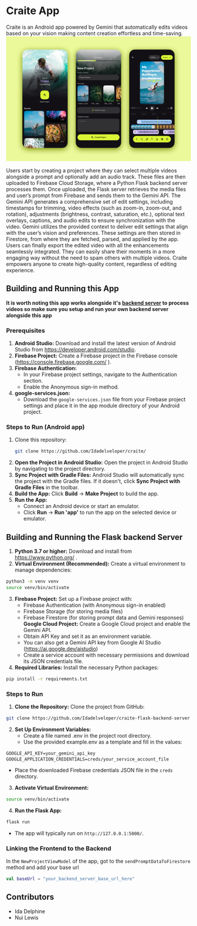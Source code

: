 # Craite App
Craite is an Android app powered by Gemini that automatically edits videos based on your vision making content creation effortless and time-saving.
![Craite App Mockup](./images/mockup.jpg)

Users start by creating a project where they can select multiple videos alongside a prompt and optionally add an audio track. These files are then uploaded to Firebase Cloud Storage, where a Python Flask backend server processes them. Once uploaded, the Flask server retrieves the media files and user’s prompt from Firebase and sends them to the Gemini API. The Gemini API generates a comprehensive set of edit settings, including timestamps for trimming, video effects (such as zoom-in, zoom-out, and rotation), adjustments (brightness, contrast, saturation, etc.), optional text overlays, captions, and audio edits to ensure synchronization with the video. Gemini utilizes the provided context to deliver edit settings that align with the user’s vision and preferences. These settings are then stored in Firestore, from where they are fetched, parsed, and applied by the app. Users can finally export the edited video with all the enhancements seamlessly integrated.
They can easily share their moments in a more engaging way without the need to spam others with multiple videos. Craite empowers anyone to create high-quality content, regardless of editing experience.

## Building and Running this App
**It is worth noting this app works alongside it's [backend server](https://github.com/Idadelveloper/craite-flask-backend-server/) to process videos so make sure you setup and run your own backend server alongside this app**

### Prerequisites
1. **Android Studio:** Download and install the latest version of Android Studio from https://developer.android.com/studio.
2. **Firebase Project:** Create a Firebase project in the Firebase console (https://console.firebase.google.com/ ).
3. **Firebase Authentication:**
    - In your Firebase project settings, navigate to the Authentication section.
    - Enable the Anonymous sign-in method.
4. **google-services.json:**
    - Download the `google-services.json` file from your Firebase project settings and place it in the app module directory of your Android project.

### Steps to Run (Android app)
1. Clone this repository:
   ```bash
   git clone https://github.com/Idadelveloper/craite/
   ```
2. **Open the Project in Android Studio:** Open the project in Android Studio by navigating to the project directory.
3. **Sync Project with Gradle Files:** Android Studio will automatically sync the project with the Gradle files. If it doesn't, click **Sync Project with Gradle Files** in the toolbar.
4. **Build the App:** Click **Build** -> **Make Project** to build the app.
5. **Run the App:**
    - Connect an Android device or start an emulator.
    - Click **Run** -> **Run 'app'** to run the app on the selected device or emulator.

## Building and Running the Flask backend Server
1. **Python 3.7 or higher:** Download and install from https://www.python.org/ .
2. **Virtual Environment (Recommended):** Create a virtual environment to manage dependencies:
```bash
python3 -m venv venv
source venv/bin/activate
```
3. **Firebase Project:** Set up a Firebase project with:
    - Firebase Authentication (with Anonymous sign-in enabled)
    - Firebase Storage (for storing media files)
    - Firebase Firestore (for storing prompt data and Gemini responses)
      **Google Cloud Project:** Create a Google Cloud project and enable the Gemini API.
    - Obtain API Key and set it as an environment variable.
    - You can also get a Gemini API key from Google AI Studio (https://ai.google.dev/aistudio)
    - Create a service account with necessary permissions and download its JSON credentials file.
4. **Required Libraries:** Install the necessary Python packages:
```bash
pip install -r requirements.txt
```

### Steps to Run
1. **Clone the Repository:** Clone the project from GitHub:
```bash
git clone https://github.com/Idadelveloper/craite-flask-backend-server
```
2. **Set Up Environment Variables:**
    - Create a file named .env in the project root directory.
    - Use the provided example.env as a template and fill in the values:
```
GOOGLE_API_KEY=your_gemini_api_key
GOOGLE_APPLICATION_CREDENTIALS=creds/your_service_account_file
```
- Place the downloaded Firebase credentials JSON file in the `creds` directory.
3. **Activate Virtual Environment:**
```bash
source venv/bin/activate
```
4. **Run the Flask App:**
```bash
flask run
```
- The app will typically run on `http://127.0.0.1:5000/`.

### Linking the Frontend to the Backend
In the `NewProjectViewModel` of the app, got to the `sendPromptDataToFirestore` method and add your base url
```kotlin
val baseUrl = "your_backend_server_base_url_here"
```


## Contributors
- Ida Delphine
- Nui Lewis